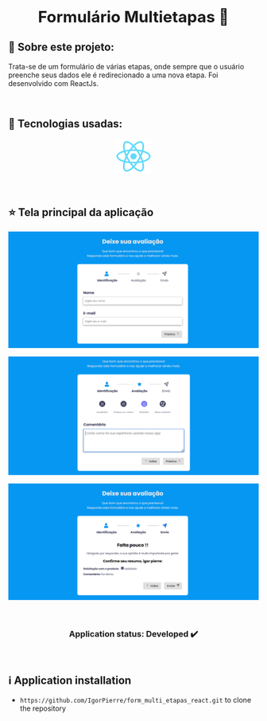 ## **<h2 align="center"> Formulário Multietapas 📄</h2>**


## :pushpin: Sobre este projeto:
Trata-se de um formulário de várias etapas, onde sempre que o usuário preenche seus dados ele é redirecionado a uma nova etapa. Foi desenvolvido com ReactJs.

<br>

## :rocket: Tecnologias usadas:
<p align="center">
  <img src="https://github.com/devicons/devicon/blob/master/icons/react/react-original.svg" alt="react"  width="70" height="70"/>
</p>
<br>

## :star: Tela principal da aplicação

<p align="center">
  <img src="/src/assets/formulario.png" alt="imagem da aplicação" />
</p>

<p align="center">
  <img src="/src/assets/formulario2.png" alt="imagem da aplicação" />
</p>

<p align="center">
  <img src="/src/assets/formulario3.png" alt="imagem da aplicação" />
</p>

<br>

<h3 align="center"> 
	Application status: Developed ✔️
</h3>
<br>

## :information_source: Application installation
- `https://github.com/IgorPierre/form_multi_etapas_react.git` to clone the repository

<br>
